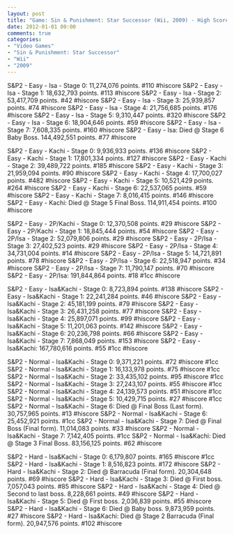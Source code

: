 ```yaml
---
layout: post
title: "Game: Sin & Punishment: Star Successor (Wii, 2009) - High Scores"
date: 2012-01-01 00:00
comments: true
categories:
- "Video Games"
- "Sin & Punishment: Star Successor"
- "Wii"
- "2009"
---
```


S&P2 - Easy - Isa - Stage 0: 11,274,076 points. #110 #hiscore
S&P2 - Easy - Isa - Stage 1: 18,632,793 points. #113 #hiscore
S&P2 - Easy - Isa - Stage 2: 53,417,709 points. #42 #hiscore
S&P2 - Easy - Isa - Stage 3: 25,939,857 points. #74 #hiscore
S&P2 - Easy - Isa - Stage 4: 21,756,685 points. #176 #hiscore
S&P2 - Easy - Isa - Stage 5: 9,310,447 points. #320 #hiscore
S&P2 - Easy - Isa - Stage 6: 18,904,646 points. #59 #hiscore
S&P2 - Easy - Isa - Stage 7: 7,608,335 points. #160 #hiscore
S&P2 - Easy - Isa: Died @ Stage 6 Baby Boss. 144,492,551 points. #77 #hiscore

S&P2 - Easy - Kachi - Stage 0: 9,936,933 points. #136 #hiscore
S&P2 - Easy - Kachi - Stage 1: 17,801,334 points. #127 #hiscore
S&P2 - Easy - Kachi - Stage 2: 39,489,722 points. #185 #hiscore
S&P2 - Easy - Kachi - Stage 3: 21,959,094 points. #90 #hiscore
S&P2 - Easy - Kachi - Stage 4: 17,700,027 points. #482 #hiscore
S&P2 - Easy - Kachi - Stage 5: 10,521,429 points. #264 #hiscore
S&P2 - Easy - Kachi - Stage 6: 22,537,065 points. #59 #hiscore
S&P2 - Easy - Kachi - Stage 7: 8,016,415 points. #146 #hiscore
S&P2 - Easy - Kachi: Died @ Stage 5 Final Boss. 114,911,454 points. #100 #hiscore

S&P2 - Easy - 2P/Kachi - Stage 0: 12,370,508 points. #29 #hiscore
S&P2 - Easy - 2P/Kachi - Stage 1: 18,845,444 points. #54 #hiscore
S&P2 - Easy - 2P/Isa - Stage 2: 52,079,806 points. #29 #hiscore
S&P2 - Easy - 2P/Isa - Stage 3: 27,402,523 points. #29 #hiscore
S&P2 - Easy - 2P/Isa - Stage 4: 34,731,004 points. #14 #hiscore
S&P2 - Easy - 2P/Isa - Stage 5: 14,721,891 points. #78 #hiscore
S&P2 - Easy - 2P/Isa - Stage 6: 22,518,947 points. #34 #hiscore
S&P2 - Easy - 2P/Isa - Stage 7: 11,790,147 points. #70 #hiscore
S&P2 - Easy - 2P/Isa: 191,844,864 points. #18 #1cc #hiscore

S&P2 - Easy - Isa&Kachi - Stage 0: 8,723,894 points. #138 #hiscore
S&P2 - Easy - Isa&Kachi - Stage 1: 22,241,284 points. #46 #hiscore
S&P2 - Easy - Isa&Kachi - Stage 2: 45,181,199 points. #79 #hiscore
S&P2 - Easy - Isa&Kachi - Stage 3: 26,431,258 points. #77 #hiscore
S&P2 - Easy - Isa&Kachi - Stage 4: 25,897,071 points. #99 #hiscore
S&P2 - Easy - Isa&Kachi - Stage 5: 11,201,063 points. #142 #hiscore
S&P2 - Easy - Isa&Kachi - Stage 6: 20,236,798 points. #66 #hiscore
S&P2 - Easy - Isa&Kachi - Stage 7: 7,868,049 points. #153 #hiscore
S&P2 - Easy - Isa&Kachi: 167,780,616 points. #55 #1cc #hiscore

S&P2 - Normal - Isa&Kachi - Stage 0: 9,371,221 points. #72 #hiscore #1cc
S&P2 - Normal - Isa&Kachi - Stage 1: 16,133,978 points. #75 #hiscore #1cc
S&P2 - Normal - Isa&Kachi - Stage 2: 33,435,102 points. #95 #hiscore #1cc
S&P2 - Normal - Isa&Kachi - Stage 3: 27,243,107 points. #55 #hiscore #1cc
S&P2 - Normal - Isa&Kachi - Stage 4: 24,139,573 points. #51 #hiscore #1cc
S&P2 - Normal - Isa&Kachi - Stage 5: 10,429,715 points. #27 #hiscore #1cc
S&P2 - Normal - Isa&Kachi - Stage 6: Died @ Final Boss (Last form). 30,757,965 points. #13 #hiscore
S&P2 - Normal - Isa&Kachi - Stage 6: 25,452,921 points. #1cc
S&P2 - Normal - Isa&Kachi - Stage 7: Died @ Final Boss (Final form). 11,014,083 points. #33 #hiscore
S&P2 - Normal - Isa&Kachi - Stage 7: 7,142,405 points. #1cc
S&P2 - Normal - Isa&Kachi: Died @ Stage 3 Final Boss. 83,156,125 points. #62 #hiscore

S&P2 - Hard - Isa&Kachi - Stage 0: 6,179,807 points. #165 #hiscore #1cc
S&P2 - Hard - Isa&Kachi - Stage 1: 8,516,823 points. #172 #hiscore
S&P2 - Hard - Isa&Kachi - Stage 2: Died @ Barracuda (Final form). 20,304,648 points. #69 #hiscore
S&P2 - Hard - Isa&Kachi - Stage 3: Died @ First boss. 7,057,043 points. #85 #hiscore
S&P2 - Hard - Isa&Kachi - Stage 4: Died @ Second to last boss. 8,228,661 points. #49 #hiscore
S&P2 - Hard - Isa&Kachi - Stage 5: Died @ First boss. 2,036,839 points. #55 #hiscore
S&P2 - Hard - Isa&Kachi - Stage 6: Died @ Baby boss. 9,873,959 points. #27 #hiscore
S&P2 - Hard - Isa&Kachi: Died @ Stage 2 Barracuda (Final form). 20,947,576 points. #102 #hiscore    
